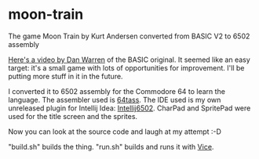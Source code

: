 # moon-train
The game Moon Train by Kurt Andersen converted from BASIC V2 to 6502 assembly

[Here's a video by Dan Warren](https://youtu.be/ypknYnfl1ps) of the BASIC original.
It seemed like an easy target:
it's a small game with lots of opportunities for improvement.
I'll be putting more stuff in it in the future.

I converted it to 6502 assembly for the Commodore 64 to learn the language.
The assembler used is [64tass](http://tass64.sourceforge.net/).
The IDE used is my own unreleased plugin for Intellij Idea: [Intellij6502](https://github.com/matozoid/Intellij6502).
CharPad and SpritePad were used for the title screen and the sprites.

Now you can look at the source code and laugh at my attempt :-D

"build.sh" builds the thing.
"run.sh" builds and runs it with [Vice](http://vice-emu.sourceforge.net/).
